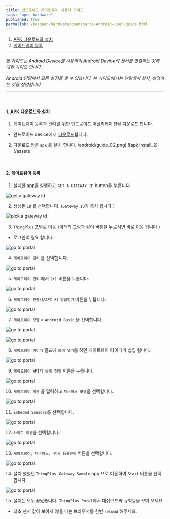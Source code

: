 ```yaml
---
title: 안드로이드 게이트웨이 사용자 가이드
tags: "open-hardware"
published: true
permalink: /ko/open-hardware/opensource-Android-user-guide.html
---
```


1. [APK 다운로드와 설치](#id-inatall)
2. [게이트웨이 등록](#id-register)




---

_본 가이드는 Android Device를 사용하여 Android Device의 센서를 연결하는 것에 대한 가이드 입니다._

_Android 단말에서 모든 설정을 할 수 있습니다. 본 가이드에서는 단말에서 설치, 설정하는 것을 설명합니다._

---

<div id='id-install'></div>
<br/>

#### 1. APK 다운로드와 설치


1) 게이트웨이 등록과 관리를 위한 안드로이드 어플리케이션을 다운로드 합니다.

- 안드로이드 device에서 [다운로드](/assets/android/android_gateway_v0.8_alpha.apk)합니다.

2) 다운로드 받은 `apk` 를 설치 합니다.
/android/guide_02.png)
![apk install_2](/assets

<div id='id-register'></div>

<br/>

#### 2. 게이트웨이 등록

1) 설치한 app을 실행하고 `GET A GATEWAY ID` button을 누릅니다. 

![get a gateway id](/assets/android/guide_03.png)


2) 생성된 `ID` 를 선택합니다. (`Gateway ID`가 복사 됩니다.)

![pick a gateway id](/assets/android/guide_04.png)


3) `ThingPlus` 포털로 이동 (아래의 그림과 같이 버튼을 누르시면 바로 이동 됩니다.)

- 로그인이 필요 합니다. 

![go to portal](/assets/android/guide_05.png)


4) `게이트웨이 관리` 를 선택합니다.

![go to portal](/assets/android/guide_06.png)


5) `게이트웨이 관리` 에서 `(+)` 버튼을 누릅니다.

![go to portal](/assets/android/guide_07.png)


6) `게이트웨이 인증서/API 키 발급받기` 버튼을 누릅니다. 

![go to portal](/assets/android/guide_08.png)


7) `게이트웨이 모델` > `Android Basic` 을 선택합니다. 

![go to portal](/assets/android/guide_09.png)

![go to portal](/assets/android/guide_10.png)


8) `게이트웨이 아이디` 필드에 `붙여 넣기`를 하면 게이트웨이 아이디가 삽입 됩니다. 

![go to portal](/assets/android/guide_11.png)


9) `게이트웨이 API키 등록 진행` 버튼을 누릅니다.  

![go to portal](/assets/android/guide_12.png)


10) `게이트웨이 이름` 을 입력하고 `디바이스 모델`을 선택합니다.

![go to portal](/assets/android/guide_13.png)


11) `Embeded Sensors`를 선택합니다. 

![go to portal](/assets/android/guide_14.png)


12) `사이트 이름`을 선택합니다. 

![go to portal](/assets/android/guide_15.png)


13) `게이트웨이, 디바이스, 센서 등록진행` 버튼을 선택합니다.

![go to portal](/assets/android/guide_16.png)


14) 설치 했었던 `ThingPlus Gateway Sample` app 으로 이동하여 `Start` 버튼을 선택합니다. 

![go to portal](/assets/android/guide_17.png)


15) 설치는 모두 끝났습니다. `ThingPlus Potal`에서 대쉬보드와 규칙등을 꾸며 보세요

- 최초 센서 값이 보이지 않을 때는 브라우저를 한번 `reload` 해주세요. 

























<div class='scrolltop'>
    <div class='scroll icon'><i class="fa fa-arrow-circle-up"></i></div>
</div>